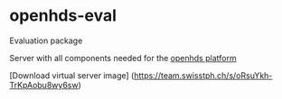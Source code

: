 # openhds-eval
Evaluation package

Server with all components needed for the [openhds platform](https://github.com/SwissTPH/openhds) 

[Download virtual server image] (https://team.swisstph.ch/s/oRsuYkh-TrKpAobu8wy6sw)
